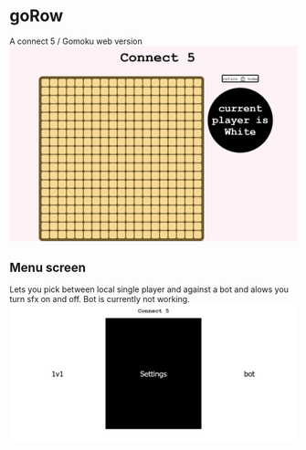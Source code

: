 # goRow
A connect 5 / Gomoku web version
![A preview image of the game](https://github.com/MangoMunky/goRow/blob/main/githubImg/goRowPreview.png?raw=true)
## Menu screen
Lets you pick between local single player and against a bot and alows you turn sfx on and off.
Bot is currently not working.
![A preview image of the game's menu screen](https://github.com/MangoMunky/goRow/blob/main/githubImg/goRowMenuScreen.png?raw=true)
